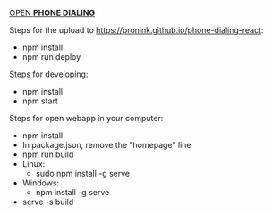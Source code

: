[OPEN **PHONE DIALING**](https://pronink.github.io/phone-dialing-react/)

Steps for the upload to https://pronink.github.io/phone-dialing-react:
- npm install
- npm run deploy

Steps for developing:
- npm install
- npm start

Steps for open webapp in your computer:
- npm install
- In package.json, remove the "homepage" line
- npm run build
- Linux:
    - sudo npm install -g serve
- Windows:
    - npm install -g serve
- serve -s build
